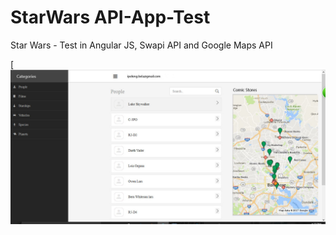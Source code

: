 # StarWars API-App-Test

Star Wars - Test in Angular JS, Swapi API and Google Maps API    

[![screenshot.jpg](https://raw.githubusercontent.com/ipelengbela/StarWar-Google-Maps-API-App-Test/master/img/screenshot.png)
